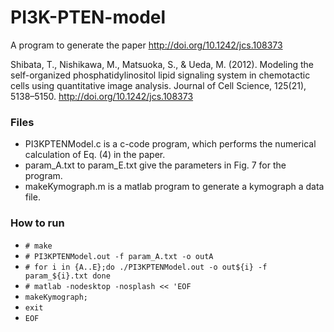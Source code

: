 # PI3K-PTEN-model
A program to generate the paper  http://doi.org/10.1242/jcs.108373

Shibata, T., Nishikawa, M., Matsuoka, S., & Ueda, M. (2012). Modeling the self-organized phosphatidylinositol lipid signaling system in chemotactic cells using quantitative image analysis. Journal of Cell Science, 125(21), 5138–5150. http://doi.org/10.1242/jcs.108373

### Files
- PI3KPTENModel.c is a c-code program, which performs the numerical calculation of Eq. (4) in the paper.
- param_A.txt to param_E.txt give the parameters in Fig. 7 for the program.
- makeKymograph.m is a matlab program to generate a kymograph a data file.

### How to run
- `# make`
- `# PI3KPTENModel.out -f param_A.txt -o outA`
- `# for i in {A..E};do ./PI3KPTENModel.out -o out${i} -f param_${i}.txt done`
- `# matlab -nodesktop -nosplash << 'EOF`
- `makeKymograph;`
- `exit`
- `EOF`
